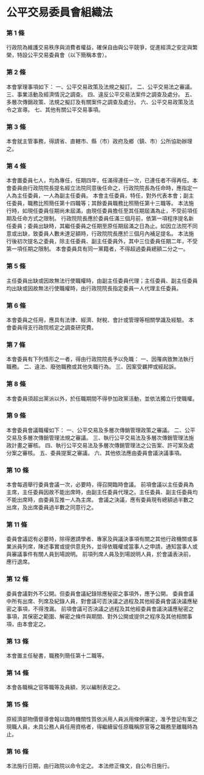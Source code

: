 # 公平交易委員會組織法

### 第 1 條

行政院為維護交易秩序與消費者權益，確保自由與公平競爭，促進經濟之安定與繁榮，特設公平交易委員會（以下簡稱本會）。

### 第 2 條

本會掌理事項如下：
一、公平交易政策及法規之擬訂。
二、公平交易法之審議。
三、事業活動及經濟情況之調查。
四、違反公平交易法案件之調查及處分。
五、多層次傳銷政策、法規之擬訂及有關案件之調查及處分。
六、公平交易政策及法令之宣導。
七、其他有關公平交易事項。

### 第 3 條

本會就主管事務，得請省、直轄市、縣（市）政府及鄉（鎮、市）公所協助辦理之。

### 第 4 條

本會置委員七人，均為專任，任期四年，任滿得連任一次，已連任者不得再任。本會委員由行政院院長提名經立法院同意後任命之，行政院院長為任命時，應指定一人為主任委員，一人為副主任委員。
本會主任委員，特任，對外代表本會；副主任委員，職務比照簡任第十四職等；其餘委員職務比照簡任第十三職等。
本法施行時，如現任委員任期尚未屆滿，由現任委員擔任至其任期屆滿為止，不受前項任期及任命方式之限制。
行政院院長應於委員任滿三個月前，依第一項程序提名新任委員；委員出缺時，其繼任委員之任期至原任期屆滿之日為止。如因立法院不同意或出缺，致委員人數未達足額時，行政院院長應於三個月內補足提名。
本法施行後初次提名之委員，除主任委員、副主任委員外，其中三位委員任期二年，不受第一項任期之限制。
本會委員具有同一黨籍者，不得超過委員總額二分之一。

### 第 5 條

主任委員出缺或因故無法行使職權時，由副主任委員代理；主任委員、副主任委員均出缺或因故無法行使職權時，由行政院院長指定委員一人代理主任委員。

### 第 6 條

本會委員之任用，應具有法律、經濟、財稅、會計或管理等相關學識及經驗。
本會委員得支行政院核定之調查研究費。

### 第 7 條

本會委員有下列情形之一者，得由行政院院長予以免職：
一、因罹病致無法執行職務。
二、違法、廢弛職務或其他失職行為。
三、因案受羈押或經起訴。

### 第 8 條

本會委員須超出黨派以外，於任職期間不得參加政黨活動，並依法獨立行使職權。

### 第 9 條

本會委員會議職權如下：
一、公平交易及多層次傳銷管理政策之審議。
二、公平交易及多層次傳銷管理法規之審議。
三、執行公平交易法及多層次傳銷管理法施政計畫之審核。
四、執行公平交易法及多層次傳銷管理法之公告案、許可案及處分案之審核。
五、委員提案之審議。
六、其他依法應由委員會議決議事項。

### 第 10 條

本會每週舉行委員會議一次，必要時，得召開臨時會議。
前項會議以主任委員為主席，主任委員因故不能出席時，由副主任委員代理之。主任委員、副主任委員均不能出席時，由委員互推一人為主席。
會議之決議，應有委員現有總額過半數之出席，及出席委員過半數之同意行之。

### 第 11 條

委員會議認有必要時，除得邀請學者、專家及與議決事項有關之其他行政機關或事業派員列席，陳述事實或提供意見外，並得依職權或當事人之申請，通知當事人或與審議事件有關人員到場說明。
前項列席人員及到場說明人員，於會議表決前，應行退席。

### 第 12 條

委員會議對外不公開。但委員會議紀錄除應秘密之事項外，應予公開。
委員會議中所有出席、列席及紀錄人員，對會議可否決議之過程及其他經委員會議決議應秘密之事項，不得洩漏。
前項會議可否決議之過程及其他經委員會議決議應秘密之事項，其保密之範圍、解密之條件與期間、對外公開或提供之程序及其他相關事項，由本會定之。

### 第 13 條

本會置主任秘書，職務列簡任第十二職等。

### 第 14 條

本會各職稱之官等職等及員額，另以編制表定之。

### 第 15 條

原經濟部物價督導會報以臨時機關性質依派用人員派用條例審定，准予登記有案之現職人員，未具公務人員任用資格者，得繼續留任原職稱原官等之職務至離職時為止。

### 第 16 條

本法施行日期，由行政院以命令定之。
本法修正條文，自公布日施行。
